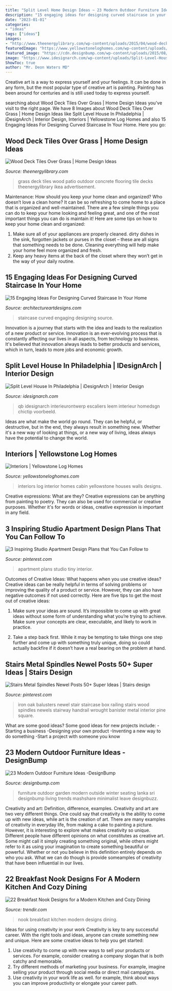 ```yaml
---
title: "Split Level Home Design Ideas ~ 23 Modern Outdoor Furniture Ideas -designbump"
description: "15 engaging ideas for designing curved staircase in your home"
date: "2023-01-01"
categories:
- "ideas"
tags: ["ideas"]
images:
- "http://www.theenergylibrary.com/wp-content/uploads/2015/04/wood-deck-tiles-over-grass.jpeg"
featuredImage: "https://www.yellowstoneloghomes.com/wp-content/uploads/2019/12/8L734544_2-1-768x1160.jpg"
featured_image: "https://cdn.designbump.com/wp-content/uploads/2015/08/Sivicus_outdoor-558-Edit.jpeg"
image: "https://www.idesignarch.com/wp-content/uploads/Split-Level-House_9.jpg"
ShowToc: true
author: "Mr. Deon Waters MD"
---
```



Creative art is a way to express yourself and your feelings. It can be done in any form, but the most popular type of creative art is painting. Painting has been around for centuries and is still used today to express yourself.

	

		
searching about Wood Deck Tiles Over Grass | Home Design Ideas you've visit to the right page. We have 8 Images about Wood Deck Tiles Over Grass | Home Design Ideas like Split Level House In Philadelphia | iDesignArch | Interior Design, Interiors | Yellowstone Log Homes and also 15 Engaging Ideas For Designing Curved Staircase In Your Home. Here you go:
		
    
## Wood Deck Tiles Over Grass | Home Design Ideas

<img loading=lazy src="http://www.theenergylibrary.com/wp-content/uploads/2015/04/wood-deck-tiles-over-grass.jpeg" onerror="this.onerror=null;this.src='https://tse1.mm.bing.net/th?id=OIP.RdOlVZf--53OehCEQFuUkgHaJ4&amp;pid=15.1';" alt="Wood Deck Tiles Over Grass | Home Design Ideas">

_Source: theenergylibrary.com_

>grass deck tiles wood patio outdoor concrete flooring tile decks theenergylibrary ikea advertisement. 

	

Maintenance: How should you keep your home clean and organized?
Who doesn’t love a clean home? It can be so refreshing to come home to a place that is organized and well-maintained. There are a few simple things you can do to keep your home looking and feeling great, and one of the most important things you can do is maintain it! Here are some tips on how to keep your home clean and organized: 
1. Make sure all of your appliances are properly cleaned. dirty dishes in the sink, forgotten jackets or purses in the closet – these are all signs that something needs to be done. Cleaning everything will help make your home feel more organized and fresh. 
2. Keep any heavy items at the back of the closet where they won’t get in the way of your daily routine.

    
## 15 Engaging Ideas For Designing Curved Staircase In Your Home

<img loading=lazy src="https://www.architectureartdesigns.com/wp-content/uploads/2016/03/5-44.jpg" onerror="this.onerror=null;this.src='https://tse1.mm.bing.net/th?id=OIP.PRE9c0x16IPyOW4ADIz4XgAAAA&amp;pid=15.1';" alt="15 Engaging Ideas For Designing Curved Staircase In Your Home">

_Source: architectureartdesigns.com_

>staircase curved engaging designing source. 

	

Innovation is a journey that starts with the idea and leads to the realization of a new product or service. Innovation is an ever-evolving process that is constantly affecting our lives in all aspects, from technology to business. It's believed that innovation always leads to better products and services, which in turn, leads to more jobs and economic growth.

    
## Split Level House In Philadelphia | IDesignArch | Interior Design

<img loading=lazy src="https://www.idesignarch.com/wp-content/uploads/Split-Level-House_9.jpg" onerror="this.onerror=null;this.src='https://tse3.mm.bing.net/th?id=OIP.hosxgpO3cxOY8AN4FRjYLAHaJ4&amp;pid=15.1';" alt="Split Level House In Philadelphia | iDesignArch | Interior Design">

_Source: idesignarch.com_

>qb idesignarch interieurontwerp escaliers leem interieur homedsgn chictip voorbeeld. 

	

Ideas are what make the world go round. They can be helpful, or destructive, but in the end, they always result in something new. Whether it's a new way of looking at things, or a new way of living, ideas always have the potential to change the world.

    
## Interiors | Yellowstone Log Homes

<img loading=lazy src="https://www.yellowstoneloghomes.com/wp-content/uploads/2019/12/8L734544_2-1-768x1160.jpg" onerror="this.onerror=null;this.src='https://tse4.mm.bing.net/th?id=OIP.1DELkmaIQNTbTakfXmCj_AHaLL&amp;pid=15.1';" alt="Interiors | Yellowstone Log Homes">

_Source: yellowstoneloghomes.com_

>interiors log interior homes cabin yellowstone houses walls designs. 

	

Creative expressions: What are they?
Creative expressions can be anything from painting to poetry. They can also be used for commercial or creative purposes. Whether it's for words or ideas, creative expression is important in any field.

    
## 3 Inspiring Studio Apartment Design Plans That You Can Follow To

<img loading=lazy src="https://i.pinimg.com/736x/df/7f/73/df7f73b7cb4004f29622eabdb27dec74.jpg" onerror="this.onerror=null;this.src='https://tse4.mm.bing.net/th?id=OIP.4Imww6O8Qm49Opvx-4zMrgAAAA&amp;pid=15.1';" alt="3 Inspiring Studio Apartment Design Plans that You Can Follow to">

_Source: pinterest.com_

>apartment plans studio tiny interior. 

	

Outcomes of Creative Ideas: What happens when you use creative ideas?
Creative ideas can be really helpful in terms of solving problems or improving the quality of a product or service. However, they can also have negative outcomes if not used correctly. Here are five tips to get the most out of creative ideas:
1. Make sure your ideas are sound. It’s impossible to come up with great ideas without some form of understanding what you’re trying to achieve. Make sure your concepts are clear, executable, and likely to work in practice.

2. Take a step back first. While it may be tempting to take things one step further and come up with something truly unique, doing so could actually backfire if it doesn’t have a real bearing on the problem at hand.

    
## Stairs Metal Spindles Newel Posts 50+ Super Ideas | Stairs Design

<img loading=lazy src="https://i.pinimg.com/736x/2b/10/de/2b10de311e44e816cb47de2561d22d9b.jpg" onerror="this.onerror=null;this.src='https://tse3.mm.bing.net/th?id=OIP.33z4-dDii7U_B0AYd9sMNwAAAA&amp;pid=15.1';" alt="Stairs Metal Spindles Newel Posts 50+ Super Ideas | Stairs design">

_Source: pinterest.com_

>iron oak balusters newel stair staircase box railing stairs wood spindles newels stairway handrail wrought banister metal interior pine square. 

	

What are some good ideas?
Some good ideas for new projects include: 
-Starting a business 
-Designing your own product 
-Inventing a new way to do something 
-Start a project with someone you know

    
## 23 Modern Outdoor Furniture Ideas -DesignBump

<img loading=lazy src="https://cdn.designbump.com/wp-content/uploads/2015/08/Sivicus_outdoor-558-Edit.jpeg" onerror="this.onerror=null;this.src='https://tse2.mm.bing.net/th?id=OIP.zJZOBtH4dL5k8sm6vfJzDAHaE8&amp;pid=15.1';" alt="23 Modern Outdoor Furniture Ideas -DesignBump">

_Source: designbump.com_

>furniture outdoor garden modern outside winter seating lanka sri designbump living trends mashshare minimalist leave designbuzz. 

	

Creativity and art: Definition, difference, examples.
Creativity and art are two very different things. One could say that creativity is the ability to come up with new ideas, while art is the creation of art. There are many examples of creativity in everyday life, from making a cake to painting a picture. However, it is interesting to explore what makes creativity so unique.
Different people have different opinions on what constitutes as creative art. Some might call it simply creating something original, while others might refer to it as using your imagination to create something beautiful or powerful. Whether or not you believe in this definition entirely depends on who you ask. What we can do though is provide someamples of creativity that have been influential in our lives.

    
## 22 Breakfast Nook Designs For A Modern Kitchen And Cozy Dining

<img loading=lazy src="http://cdn.trendir.com/wp-content/uploads/old/trends/assets_c/2016/01/cozy-breakfast-nook-design-tgharchitects-1-thumb-autox944-62188.jpg" onerror="this.onerror=null;this.src='https://tse4.mm.bing.net/th?id=OIP.J-zsDDVNKD2vnhrHpz_yTAHaLG&amp;pid=15.1';" alt="22 Breakfast Nook Designs for a Modern Kitchen and Cozy Dining">

_Source: trendir.com_

>nook breakfast kitchen modern designs dining. 

	

Ideas for using creativity in your work
Creativity is key to any successful career. With the right tools and ideas, anyone can create something new and unique. Here are some creative ideas to help you get started: 
1. Use creativity to come up with new ways to sell your products or services. For example, consider creating a company slogan that is both catchy and memorable. 
2. Try different methods of marketing your business. For example, imagine selling your product through social media or direct mail campaigns. 
3. Use creativity in your work life as well. for example, think about ways you can improve productivity or elongate your career path.


